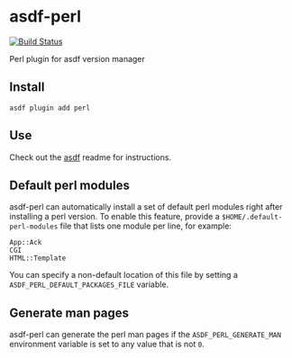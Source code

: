 # asdf-perl

[![Build Status](https://travis-ci.org/ouest/asdf-perl.svg?branch=master)](https://travis-ci.org/ouest/asdf-perl)

Perl plugin for asdf version manager

## Install

```
asdf plugin add perl
```

## Use

Check out the [asdf](https://github.com/asdf-vm/asdf) readme for instructions.

## Default perl modules

asdf-perl can automatically install a set of default perl modules right after
installing a perl version. To enable this feature, provide a
`$HOME/.default-perl-modules` file that lists one module per line, for example:

```
App::Ack
CGI
HTML::Template
```

You can specify a non-default location of this file by setting a `ASDF_PERL_DEFAULT_PACKAGES_FILE` variable.

## Generate man pages

asdf-perl can generate the perl man pages if the `ASDF_PERL_GENERATE_MAN`
environment variable is set to any value that is not `0`.
